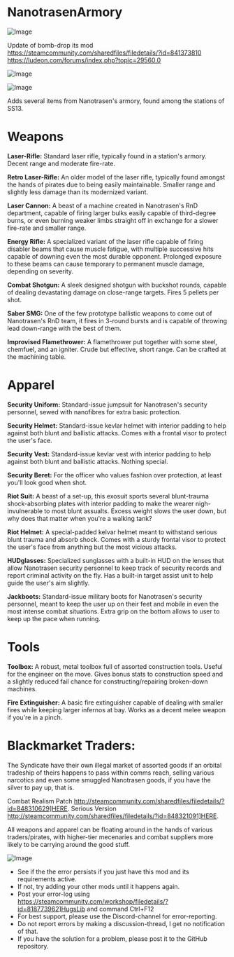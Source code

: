 # NanotrasenArmory

![Image](https://i.imgur.com/buuPQel.png)

Update of bomb-drop its mod
https://steamcommunity.com/sharedfiles/filedetails/?id=841373810
https://ludeon.com/forums/index.php?topic=29560.0

![Image](https://i.imgur.com/pufA0kM.png)

	
![Image](https://i.imgur.com/Z4GOv8H.png)


Adds several items from Nanotrasen&apos;s armory, found among the stations of SS13.

# Weapons


**Laser-Rifle:** Standard laser rifle, typically found in a station&apos;s armory. Decent range and moderate fire-rate. 

**Retro Laser-Rifle:** An older model of the laser rifle, typically found amongst the hands of pirates due to being easily maintainable. Smaller range and slightly less damage than its modernized variant.

**Laser Cannon:** A beast of a machine created in Nanotrasen&apos;s RnD department, capable of firing larger bulks easily capable of third-degree burns, or even burning weaker limbs straight off in exchange for a slower fire-rate and smaller range.

**Energy Rifle:** A specialized variant of the laser rifle capable of firing disabler beams that cause muscle fatigue, with multiple successive hits capable of downing even the most durable opponent. Prolonged exposure to these beams can cause temporary to permanent muscle damage, depending on severity.

**Combat Shotgun:** A sleek designed shotgun with buckshot rounds, capable of dealing devastating damage on close-range targets. Fires 5 pellets per shot.

**Saber SMG:** One of the few prototype ballistic weapons to come out of Nanotrasen&apos;s RnD team, it fires in 3-round bursts and is capable of throwing lead down-range with the best of them.

**Improvised Flamethrower:** A flamethrower put together with some steel, chemfuel, and an igniter. Crude but effective, short range. Can be crafted at the machining table.

# Apparel


**Security Uniform:** Standard-issue jumpsuit for Nanotrasen&apos;s security personnel, sewed with nanofibres for extra basic protection.

**Security Helmet:** Standard-issue kevlar helmet with interior padding to help against both blunt and ballistic attacks. Comes with a frontal visor to protect the user&apos;s face.

**Security Vest:** Standard-issue kevlar vest with interior padding to help against both blunt and ballistic attacks. Nothing special.

**Security Beret:** For the officer who values fashion over protection, at least you&apos;ll look good when shot.

**Riot Suit:** A beast of a set-up, this exosuit sports several blunt-trauma shock-absorbing plates with interior padding to make the wearer nigh-invulnerable to most blunt assualts. Excess weight slows the user down, but why does that matter when you&apos;re a walking tank?

**Riot Helmet:** A special-padded kelvar helmet meant to withstand serious blunt trauma and absorb shock. Comes with a sturdy frontal visor to protect the user&apos;s face from anything but the most vicious attacks.

**HUDglasses:** Specialized sunglasses with a built-in HUD on the lenses that allow Nanotrasen security personnel to keep track of security records and report criminal activity on the fly. Has a built-in target assist unit to help guide the user&apos;s aim slightly.

**Jackboots:** Standard-issue military boots for Nanotrasen&apos;s security personnel, meant to keep the user up on their feet and mobile in even the most intense combat situations. Extra grip on the bottom allows to user to keep up the pace when running.


# Tools


**Toolbox:** A robust, metal toolbox full of assorted construction tools. Useful for the engineer on the move. Gives bonus stats to construction speed and a slightly reduced fail chance for constructing/repairing broken-down machines.

**Fire Extinguisher:** A basic fire extinguisher capable of dealing with smaller fires while keeping larger infernos at bay. Works as a decent melee weapon if you&apos;re in a pinch.


# Blackmarket Traders:


The Syndicate have their own illegal market of assorted goods if an orbital tradeship of theirs happens to pass within comms reach, selling various narcotics and even some smuggled Nanotrasen goods, if you have the silver to pay up, that is.

Combat Realism Patch http://steamcommunity.com/sharedfiles/filedetails/?id=848310629]HERE.
Serious Version http://steamcommunity.com/sharedfiles/filedetails/?id=848321091]HERE.

All weapons and apparel can be floating around in the hands of various traders/pirates, with higher-tier mecenaries and combat suppliers more likely to be carrying around the good stuff.


![Image](https://i.imgur.com/PwoNOj4.png)



-  See if the the error persists if you just have this mod and its requirements active.
-  If not, try adding your other mods until it happens again.
-  Post your error-log using https://steamcommunity.com/workshop/filedetails/?id=818773962]HugsLib and command Ctrl+F12
-  For best support, please use the Discord-channel for error-reporting.
-  Do not report errors by making a discussion-thread, I get no notification of that.
-  If you have the solution for a problem, please post it to the GitHub repository.




